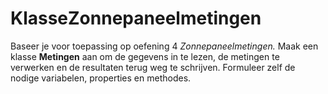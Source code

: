 # KlasseZonnepaneelmetingen

Baseer je voor toepassing op oefening 4 *Zonnepaneelmetingen.* Maak een
klasse **Metingen** aan om de gegevens in te lezen, de metingen te
verwerken en de resultaten terug weg te schrijven. Formuleer zelf de
nodige variabelen, properties en methodes.
